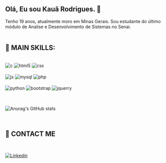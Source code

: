 ## Olá, Eu sou Kauã Rodrigues.  👋 ##
<p>Tenho 19 anos, atualmente moro em Minas Gerais. Sou estudante do último módulo de Analise e Desenvolvimento de Sistemas no Senai. 
<br><br>

## 🚀 MAIN SKILLS: 

 <br>
  
<div style="display: inline_block">
  <img align="center" alt="c" src="https://img.shields.io/badge/C%23-239120?style=for-the-badge&logo=c-sharp&logoColor=white" />
  <img align="center" alt="html5" src="https://img.shields.io/badge/HTML5-E34F26?style=for-the-badge&logo=html5&logoColor=white" />
  <img align="center" alt="css" src="https://img.shields.io/badge/CSS3-1572B6?style=for-the-badge&logo=css3&logoColor=white" />
  <br><br>
  <img align="center" alt="js" src="https://img.shields.io/badge/JavaScript-F7DF1E?style=for-the-badge&logo=javascript&logoColor=black" />
  <img align="center" alt="mysql" src="https://img.shields.io/badge/MySQL-005C84?style=for-the-badge&logo=mysql&logoColor=white" />
  <img align="center" alt="php" src="https://img.shields.io/badge/PHP-777BB4?style=for-the-badge&logo=php&logoColor=white" />
  <br><br>
  <img align="center" alt="python" src="https://img.shields.io/badge/Python-3776AB?style=for-the-badge&logo=python&logoColor=white" />
  <img align="center" alt="bootstrap" src="https://img.shields.io/badge/Bootstrap-563D7C?style=for-the-badge&logo=bootstrap&logoColor=white" />
  <img align="center" alt="jquerry" src="https://img.shields.io/badge/jQuery-0769AD?style=for-the-badge&logo=jquery&logoColor=white" />

</div><br/>
<br>



![Anurag's GitHub stats](https://github-readme-stats.vercel.app/api?username=httpKaua&show_icons=true&theme=transparent)


<br>


## 💬 CONTACT ME

<br>

[![Linkedin](https://img.shields.io/badge/LinkedIn-0077B5?style=for-the-badge&logo=linkedin&logoColor=white)](https://www.linkedin.com/in/kau%C3%A3-rodrigues-624152253/)
